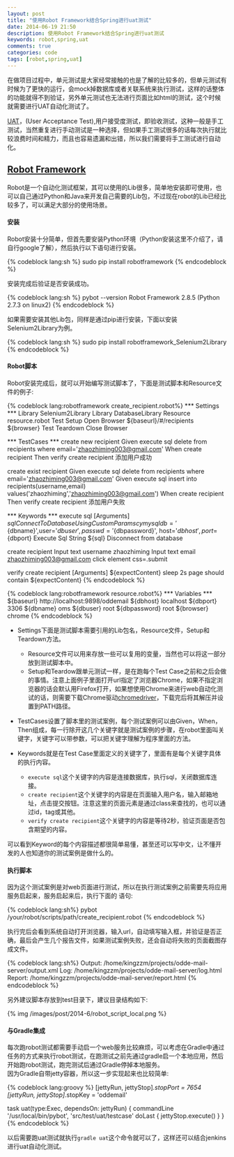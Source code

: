 ```yaml
---
layout: post
title: "使用Robot Framework结合Spring进行uat测试"
date: 2014-06-19 21:50
description: 使用Robot Framework结合Spring进行uat测试
keywords: robot,spring,uat
comments: true
categories: code
tags: [robot,spring,uat]
---
```


在做项目过程中，单元测试是大家经常接触的也是了解的比较多的，但单元测试有时候为了更快的运行，会mock掉数据库或者关联系统来执行测试，这样的话整体的功能就得不到验证，另外单元测试也无法进行页面比如html的测试，这个时候就需要进行UAT自动化测试了。  
<!--more-->  
  
[UAT][UAT]，(User Acceptance Test),用户接受度测试，即验收测试，这种一般是手工测试，当然重复进行手动测试是一种选择，但如果手工测试很多的话每次执行就比较浪费时间和精力，而且也容易遗漏和出错，所以我们需要将手工测试进行自动化。  
  
## [Robot Framework][Robot Framework]
Robot是一个自动化测试框架，其可以使用的Lib很多，简单地安装即可使用，也可以自己通过Python和Java来开发自己需要的Lib包，不过现在robot的Lib已经比较多了，可以满足大部分的使用场景。  
  
#### 安装
Robot安装十分简单，但首先要安装Python环境（Python安装这里不介绍了，请自行google了解），然后执行以下语句进行安装。
  
{% codeblock lang:sh %}
sudo pip install robotframework
{% endcodeblock %} 
  
安装完成后验证是否安装成功。  
  
{% codeblock lang:sh %}
pybot --version
Robot Framework 2.8.5 (Python 2.7.3 on linux2)
{% endcodeblock %} 
  
如果需要安装其他Lib包，同样是通过pip进行安装，下面以安装Selenium2Library为例。  
  
{% codeblock lang:sh %}
sudo pip install robotframework_Selenium2Library
{% endcodeblock %} 
  
#### Robot脚本
Robot安装完成后，就可以开始编写测试脚本了，下面是测试脚本和Resource文件的例子:  
  
{% codeblock lang:robotframework create_recipient.robot%}
*** Settings ***
Library    Selenium2Library
Library    DatabaseLibrary
Resource   resource.robot
Test Setup      Open Browser  ${baseurl}/#/recipients  ${browser}
Test Teardown   Close Browser

*** TestCases ***
create new recipient
    Given execute sql  delete from recipients where email='zhaozhiming003@gmail.com'
    When create recipient
    Then verify create recipient  添加用户成功

create exist recipient
    Given execute sql  delete from recipients where email='zhaozhiming003@gmail.com'
    Given execute sql  insert into recipients(username,email) values('zhaozhiming','zhaozhiming003@gmail.com')
    When create recipient
    Then verify create recipient  添加用户失败

*** Keywords ***
execute sql
    [Arguments]  ${sql}
    Connect To Database Using Custom Params      cymysql    db='${dbname}',user='${dbuser}',passwd='${dbpassword}', host='${dbhost}',port=${dbport}
    Execute Sql String    ${sql}
    Disconnect from database

create recipient
    Input text    username    zhaozhiming
    Input text    email    zhaozhiming003@gmail.com
    click element  css=.submit

verify create recipient
    [Arguments]  ${expectContent}
    sleep   2s
    page should contain  ${expectContent}
{% endcodeblock %} 
  
{% codeblock lang:robotframework resource.robot%}
*** Variables ***
${baseurl}  http://localhost:9898/oddemail
${dbhost}  localhost
${dbport}  3306
${dbname}  oms
${dbuser}  root
${dbpassword}  root
${browser}  chrome
{% endcodeblock %} 

* Settings下面是测试脚本需要引用的Lib包名，Resource文件，Setup和Teardown方法。
	* Resource文件可以用来存放一些可以复用的变量，当然也可以将这一部分放到测试脚本中。
	* Setup和Teardow跟单元测试一样，是在跑每个Test Case之前和之后会做的事情。注意上面例子里面打开url指定了浏览器Chrome，如果不指定浏览器的话会默认用Firefox打开，如果想使用Chrome来进行web自动化测试的话，则需要下载Chrome驱动[chromedriver][chromedriver]，下载完后将其解压并设置到PATH路径。
  
* TestCases设置了脚本里的测试案例，每个测试案例可以由Given，When，Then组成，每一行除开这几个关键字就是测试案例的步骤，在robot里面叫关键字，关键字可以带参数，可以把关键字理解为程序里面的方法。

* Keywords就是在Test Case里面定义的关键字了，里面有是每个关键字具体的执行内容。
	* `execute sql`这个关键字的内容是连接数据库，执行sql，关闭数据库连接。
	* `create recipient`这个关键字的内容是在页面输入用户名，输入邮箱地址，点击提交按钮。注意这里的页面元素是通过class来查找的，也可以通过id，tag或其他。
	* `verify create recipient`这个关键字的内容是等待2秒，验证页面是否包含期望的内容。
  
可以看到Keyword的每个内容描述都很简单易懂，甚至还可以写中文，让不懂开发的人也知道你的测试案例是做什么的。
  
#### 执行脚本
因为这个测试案例是对web页面进行测试，所以在执行测试案例之前需要先将应用服务启起来，服务启起来后，执行下面的	语句:  
  
{% codeblock lang:sh%}
pybot /your/robot/scripts/path/create_recipient.robot
{% endcodeblock %} 
  
执行完后会看到系统自动打开浏览器，输入url，自动填写输入框，并验证是否正确，最后会产生几个报告文件，如果测试案例失败，还会自动将失败的页面截图存成文件。  
  
{% codeblock lang:sh%}
Output:  /home/kingzzm/projects/odde-mail-server/output.xml
Log:     /home/kingzzm/projects/odde-mail-server/log.html
Report:  /home/kingzzm/projects/odde-mail-server/report.html
{% endcodeblock %} 
  
另外建议脚本存放到test目录下，建议目录结构如下:  
  
{% img /images/post/2014-6/robot_script_local.png %}  
  
#### 与Gradle集成
每次跑robot测试都需要手动启一个web服务比较麻烦，可以考虑在Gradle中通过任务的方式来执行robot测试，在跑测试之前先通过gradle启一个本地应用，然后开始跑robot测试，跑完测试后通过Gradle停掉本地服务。  
因为Gradle自带jetty容器，所以这一步实现起来也比较简单:  
  
{% codeblock lang:groovy %}
[jettyRun, jettyStop]*.stopPort = 7654
[jettyRun, jettyStop]*.stopKey = 'oddemail'

task uat(type:Exec, dependsOn: jettyRun) {
    commandLine '/usr/local/bin/pybot', 'src/test/uat/testcase'
    doLast {
        jettyStop.execute()
    }
}
{% endcodeblock %} 
  
以后需要跑uat测试就执行`gradle uat`这个命令就可以了，这样还可以结合jenkins进行uat自动化测试。

[UAT]: http://baike.baidu.com/view/1330235.htm?fromTaglist
[Robot Framework]: http://robotframework.org/
[chromedriver]: https://code.google.com/p/selenium/wiki/ChromeDriver